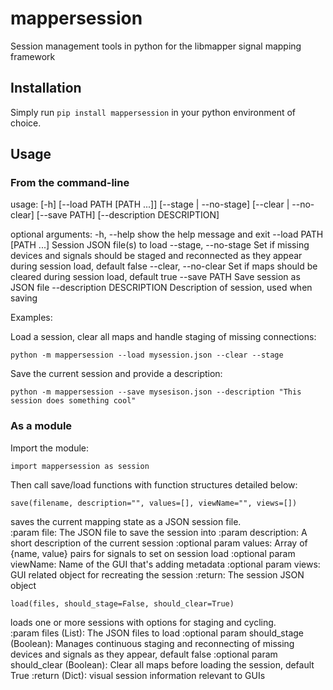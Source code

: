 # mappersession
 Session management tools in python for the libmapper signal mapping framework

## Installation

Simply run `pip install mappersession` in your python environment of choice.

## Usage

### From the command-line

usage: [-h] [--load PATH [PATH ...]] [--stage | --no-stage] [--clear | --no-clear]
                   [--save PATH] [--description DESCRIPTION]

optional arguments:
  -h, --help            show the help message and exit
  --load PATH [PATH ...]
                        Session JSON file(s) to load
  --stage, --no-stage   Set if missing devices and signals should be staged and reconnected as they
                        appear during session load, default false
  --clear, --no-clear   Set if maps should be cleared during session load, default true
  --save PATH           Save session as JSON file
  --description DESCRIPTION
                        Description of session, used when saving

Examples:

Load a session, clear all maps and handle staging of missing connections:

`python -m mappersession --load mysession.json --clear --stage`

Save the current session and provide a description:

`python -m mappersession --save mysesison.json --description "This session does something cool"`

### As a module

Import the module:

`import mappersession as session`

Then call save/load functions with function structures detailed below:

`save(filename, description="", values=[], viewName="", views=[])`

saves the current mapping state as a JSON session file.    
    :param file: The JSON file to save the session into 
    :param description: A short description of the current session
    :optional param values: Array of {name, value} pairs for signals to set on session load
    :optional param viewName: Name of the GUI that's adding metadata
    :optional param views: GUI related object for recreating the session
    :return: The session JSON object

`load(files, should_stage=False, should_clear=True)`

loads one or more sessions with options for staging and cycling.    
    :param files (List): The JSON files to load
    :optional param should_stage (Boolean): Manages continuous staging and reconnecting of missing devices and signals as they appear, default false
    :optional param should_clear (Boolean): Clear all maps before loading the session, default True
    :return (Dict): visual session information relevant to GUIs

